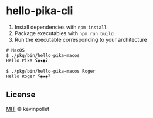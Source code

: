 # hello-pika-cli

1. Install dependencies with `npm install`
2. Package executables with `npm run build`
3. Run the executable corresponding to your architecture

```shell
# MacOS
$ ./pkg/bin/hello-pika-macos
Hello Pika ʢ◉ᴥ◉ʡ

$ ./pkg/bin/hello-pika-macos Roger
Hello Roger ʢ◉ᴥ◉ʡ
```

## License

[MIT](../../LICENSE.md) © kevinpollet
